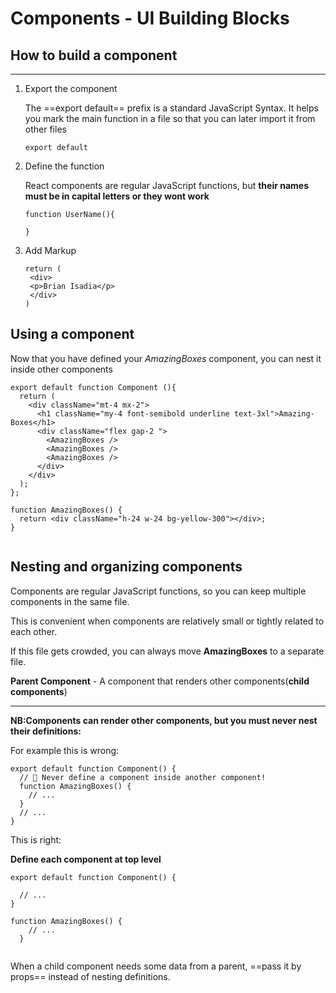 # Components - UI Building Blocks

## How to build a component
___
1. Export the component
   
   The ==export default== prefix is a standard JavaScript Syntax.
   It helps you mark the main function in a file so that you can later import it from other files

   ```
   export default
   
   ```

2. Define the function

    React components are regular JavaScript functions, but **their names must be in capital letters or they wont work**
   
   ```
   function UserName(){

   }
    ```
3. Add Markup
   
   ```
   return (
    <div>
    <p>Brian Isadia</p>
    </div>
   )
   ```

## Using a component


Now that you have defined your *AmazingBoxes* component, you can nest it inside other components

```
export default function Component (){
  return (
    <div className="mt-4 mx-2">
      <h1 className="my-4 font-semibold underline text-3xl">Amazing-Boxes</h1>
      <div className="flex gap-2 ">
        <AmazingBoxes />
        <AmazingBoxes />
        <AmazingBoxes />
      </div>
    </div>
  );
};

function AmazingBoxes() {
  return <div className="h-24 w-24 bg-yellow-300"></div>;
}


```

## Nesting and organizing components 

Components are regular JavaScript functions, so you can keep multiple components in the same file. 

This is convenient when components are relatively small or tightly related to each other. 

If this file gets crowded, you can always move **AmazingBoxes** to a separate file. 

**Parent Component** - A component that renders other components(**child components**) 
____

**NB:Components can render other components, but you must never nest their definitions:**

For example this is wrong:

```
export default function Component() {
  // 🔴 Never define a component inside another component!
  function AmazingBoxes() {
    // ...
  }
  // ...
}
```

This is right:

**Define each component at top level**

```
export default function Component() {

  // ...
}

function AmazingBoxes() {
    // ...
  }
  

```

When a child component needs some data from a parent, ==pass it by props== instead of nesting definitions.